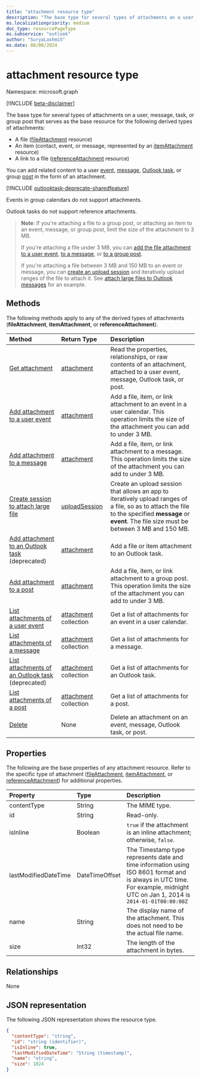 ```yaml
---
title: "attachment resource type"
description: "The base type for several types of attachments on a user, message, task, or group post."
ms.localizationpriority: medium
doc_type: resourcePageType
ms.subservice: "outlook"
author: "SuryaLashmiS"
ms.date: 08/08/2024
---
```


# attachment resource type

Namespace: microsoft.graph

[!INCLUDE [beta-disclaimer](../../includes/beta-disclaimer.md)]

The base type for several types of attachments on a user, message, task, or group post that serves as the base resource for the following derived types of attachments:

* A file ([fileAttachment](../resources/fileattachment.md) resource)
* An item (contact, event, or message, represented by an [itemAttachment](../resources/itemattachment.md) resource)
* A link to a file ([referenceAttachment](../resources/referenceattachment.md) resource)

You can add related content to a user [event](../resources/event.md),
[message](../resources/message.md), [Outlook task](../resources/outlooktask.md), or group [post](../resources/post.md) in the form of an attachment.

[!INCLUDE [outlooktask-deprecate-sharedfeature](../../includes/outlooktask-deprecate-sharedfeature.md)]

Events in group calendars do not support attachments.

Outlook tasks do not support reference attachments.

>**Note**: If you're attaching a file to a group post, or attaching an item to an event, message, or group post, limit the size of the attachment to 3 MB.
>
> If you're attaching a file under 3 MB, you can [add the file attachment to a user event](../api/event-post-attachments.md), [to a message](../api/message-post-attachments.md), or [to a group post](../api/post-post-attachments.md).
>
> If you're attaching a file between 3 MB and 150 MB to an event or message, you can [create an upload session](../api/attachment-createuploadsession.md) and iteratively upload ranges of the file to attach it. See [attach large files to Outlook messages](/graph/outlook-large-attachments) for an example.


## Methods

The following methods apply to any of the derived types of attachments (**fileAttachment**, **itemAttachment**, or **referenceAttachment**).

| Method       | Return Type  |Description|
|:---------------|:--------|:----------|
|[Get attachment](../api/attachment-get.md) | [attachment](attachment.md) |Read the properties, relationships, or raw contents of an attachment, attached to a user event, message, Outlook task, or post.|
|[Add attachment to a user event](../api/event-post-attachments.md) | [attachment](attachment.md) |Add a file, item, or link attachment to an event in a user calendar. This operation limits the size of the attachment you can add to under 3 MB.|
|[Add attachment to a message](../api/message-post-attachments.md) | [attachment](attachment.md) |Add a file, item, or link attachment to a message. This operation limits the size of the attachment you can add to under 3 MB.|
|[Create session to attach large file](../api/attachment-createuploadsession.md)| [uploadSession](uploadsession.md) | Create an upload session that allows an app to iteratively upload ranges of a file, so as to attach the file to the specified **message** or **event**. The file size must be between 3 MB and 150 MB.|
|[Add attachment to an Outlook task](../api/outlooktask-post-attachments.md) (deprecated) | [attachment](attachment.md) |Add a file or item attachment to an Outlook task.|
|[Add attachment to a post](../api/post-post-attachments.md) | [attachment](attachment.md) |Add a file, item, or link attachment to a group post. This operation limits the size of the attachment you can add to under 3 MB.|
|[List attachments of a user event](../api/event-list-attachments.md) | [attachment](attachment.md) collection | Get a list of attachments for an event in a user calendar. |
|[List attachments of a message](../api/message-list-attachments.md) | [attachment](attachment.md) collection | Get a list of attachments for a message. |
|[List attachments of an Outlook task](../api/outlooktask-list-attachments.md) (deprecated) | [attachment](attachment.md) collection | Get a list of attachments for an Outlook task. |
|[List attachments of a post](../api/post-list-attachments.md) | [attachment](attachment.md) collection | Get a list of attachments for a post. |
|[Delete](../api/attachment-delete.md) | None |Delete an attachment on an event, message, Outlook task, or post. |

## Properties

The following are the base properties of any attachment resource. Refer to the specific type of attachment ([fileAttachment](../resources/fileattachment.md),
[itemAttachment](../resources/itemattachment.md), or [referenceAttachment](../resources/referenceattachment.md)) for additional properties.

| Property	   | Type	|Description|
|:---------------|:--------|:----------|
|contentType|String|The MIME type.|
|id|String| Read-only.|
|isInline|Boolean|`true` if the attachment is an inline attachment; otherwise, `false`.|
|lastModifiedDateTime|DateTimeOffset|The Timestamp type represents date and time information using ISO 8601 format and is always in UTC time. For example, midnight UTC on Jan 1, 2014 is `2014-01-01T00:00:00Z`|
|name|String|The display name of the attachment. This does not need to be the actual file name.|
|size|Int32|The length of the attachment in bytes.|

## Relationships
None

## JSON representation

The following JSON representation shows the resource type.

<!-- {
  "blockType": "resource",
  "optionalProperties": [

  ],
  "keyProperty": "id",
  "@odata.type": "microsoft.graph.attachment"
}-->

```json
{
  "contentType": "string",
  "id": "string (identifier)",
  "isInline": true,
  "lastModifiedDateTime": "String (timestamp)",
  "name": "string",
  "size": 1024
}
```


<!-- uuid: 8fcb5dbc-d5aa-4681-8e31-b001d5168d79
2015-10-25 14:57:30 UTC -->
<!--
{
  "type": "#page.annotation",
  "description": "attachment resource",
  "keywords": "",
  "section": "documentation",
  "tocPath": "",
  "suppressions": []
}
-->


